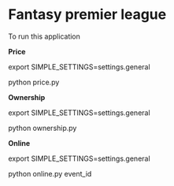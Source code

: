 # Fantasy premier league

To run this application

**Price**

export SIMPLE_SETTINGS=settings.general

python price.py


**Ownership**

export SIMPLE_SETTINGS=settings.general

python ownership.py


**Online**

export SIMPLE_SETTINGS=settings.general

python online.py event_id
